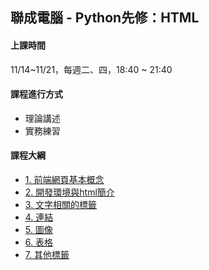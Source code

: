 ## 聯成電腦 - Python先修：HTML

#### 上課時間

11/14~11/21，每週二、四，18:40 ~ 21:40

#### 課程進行方式

- 理論講述
- 實務練習

#### 課程大綱
- [1. 前端網頁基本概念](http://mirdex.github.io/HTML_20241114/1.%20前端網頁基礎概念.slides.html)
- [2. 開發環境與html簡介](http://mirdex.github.io/HTML_20241114/2.%20開發環境與html簡介.slides.html)
- [3. 文字相關的標籤](http://mirdex.github.io/HTML_20241114/3.%20文字相關的標籤.slides.html)
- [4. 連結](http://mirdex.github.io/HTML_20241114/4.%20連結.slides.html)
- [5. 圖像](http://mirdex.github.io/HTML_20241114/5.%20圖像.slides.html)
- [6. 表格](http://mirdex.github.io/HTML_20241114/6.%20表格_Q.slides.html)
- [7. 其他標籤](http://mirdex.github.io/HTML_20241114/7.%20其他標籤.slides.html)
